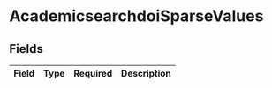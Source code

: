 # AcademicsearchdoiSparseValues


## Fields

| Field       | Type        | Required    | Description |
| ----------- | ----------- | ----------- | ----------- |